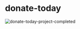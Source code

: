 # donate-today

![donate-today-project-completed](https://user-images.githubusercontent.com/55896761/177403138-52a5e39d-9b68-4477-9f90-4ce95159b062.png)

